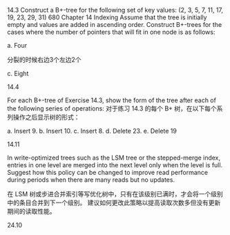 



14.3  Construct a B+-tree for the following set of key values: (2, 3, 5, 7, 11, 17, 19, 23, 29, 31) 680 Chapter 14 Indexing Assume that the tree is initially empty and values are added in ascending order. Construct B+-trees for the cases where the number of pointers that will fit in one node is as follows: 

a. Four 



分裂的时候右边3个左边2个



c. Eight







14.4

For each B+-tree of Exercise 14.3, show the form of the tree after each of the following series of operations: 对于练习 14.3 的每个 B+ 树，在以下每个系列操作之后显示树的形式：

a. Insert 9. b. Insert 10. c. Insert 8. d. Delete 23. e. Delete 19







14.11

In write-optimized trees such as the LSM tree or the stepped-merge index, entries in one level are merged into the next level only when the level is full. Suggest how this policy can be changed to improve read performance during periods when there are many reads but no updates.

在 LSM 树或步进合并索引等写优化树中，只有在该级别已满时，才会将一个级别中的条目合并到下一个级别。 建议如何更改此策略以提高读取次数多但没有更新期间的读取性能。



24.10
